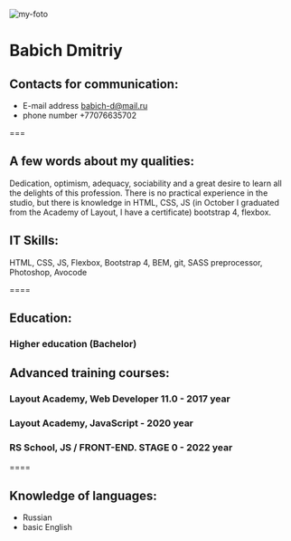 ![my-foto](https://user-images.githubusercontent.com/58484766/159135703-00759ec1-35dd-46bf-bbbf-5593d6b77e84.jpg)
# Babich Dmitriy
## Contacts for communication: 
* E-mail address <babich-d@mail.ru>
* phone number +77076635702

===

## A few words about my qualities: 

Dedication, optimism, adequacy, sociability and a great desire to learn all the delights of this profession. There is no practical experience in the studio, but there is knowledge in HTML, CSS, JS (in October I graduated from the Academy of Layout, I have a certificate) bootstrap 4, flexbox.

## IT Skills: 

HTML, CSS, JS, Flexbox, Bootstrap 4, BEM, git, SASS preprocessor, Photoshop, Avocode

====

## Education:
### Higher education (Bachelor)

## Advanced training courses:
### Layout Academy, Web Developer 11.0 - 2017 year
### Layout Academy, JavaScript - 2020 year
### RS School, JS / FRONT-END. STAGE 0 - 2022 year

====

## Knowledge of languages:
* Russian 
* basic English